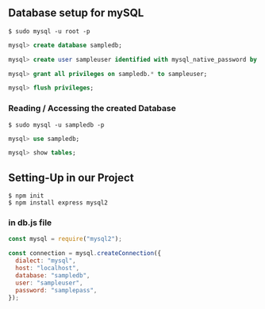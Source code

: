 ## Database setup for mySQL

```shell
$ sudo mysql -u root -p
```

```sql
mysql> create database sampledb;

mysql> create user sampleuser identified with mysql_native_password by 'samplepass';

mysql> grant all privileges on sampledb.* to sampleuser;

mysql> flush privileges;

```

### Reading / Accessing the created Database

```shell
$ sudo mysql -u sampledb -p
```

```sql
mysql> use sampledb;

mysql> show tables;
```

## Setting-Up in our Project

```shell
$ npm init
$ npm install express mysql2
```

### in db.js file

```javascript
const mysql = require("mysql2");

const connection = mysql.createConnection({
  dialect: "mysql",
  host: "localhost",
  database: "sampledb",
  user: "sampleuser",
  password: "samplepass",
});
```
